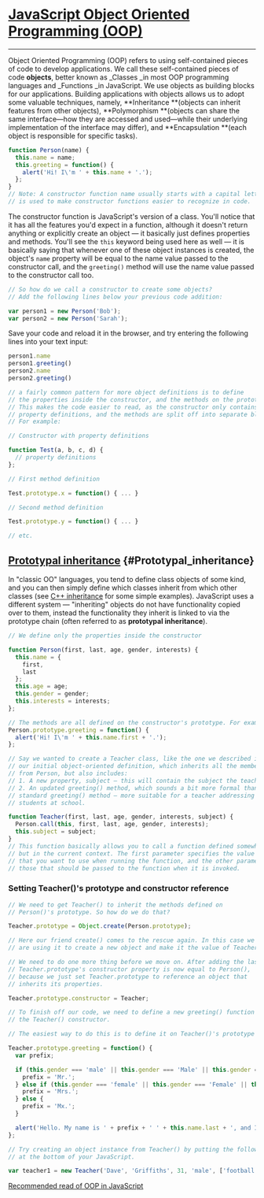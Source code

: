 # [JavaScript Object Oriented Programming \(OOP\)](https://developer.mozilla.org/en-US/docs/Learn/JavaScript/Objects/Object-oriented_JS)

---

Object Oriented Programming \(OOP\) refers to using self-contained pieces of code to develop applications. We call these self-contained pieces of code **objects**, better known as \_Classes \_in most OOP programming languages and \_Functions \_in JavaScript. We use objects as building blocks for our applications. Building applications with objects allows us to adopt some valuable techniques, namely, **Inheritance **\(objects can inherit features from other objects\), **Polymorphism **\(objects can share the same interface—how they are accessed and used—while their underlying implementation of the interface may differ\), and **Encapsulation **\(each object is responsible for specific tasks\).

```js
function Person(name) {
  this.name = name;
  this.greeting = function() {
    alert('Hi! I\'m ' + this.name + '.');
  };
}
// Note: A constructor function name usually starts with a capital letter — this convention
// is used to make constructor functions easier to recognize in code.
```

The constructor function is JavaScript's version of a class. You'll notice that it has all the features you'd expect in a function, although it doesn't return anything or explicitly create an object — it basically just defines properties and methods. You'll see the `this` keyword being used here as well — it is basically saying that whenever one of these object instances is created, the object's `name` property will be equal to the name value passed to the constructor call, and the `greeting()` method will use the name value passed to the constructor call too.

```js
// So how do we call a constructor to create some objects?
// Add the following lines below your previous code addition:

var person1 = new Person('Bob');
var person2 = new Person('Sarah');
```

Save your code and reload it in the browser, and try entering the following lines into your text input:

```js
person1.name
person1.greeting()
person2.name
person2.greeting()
```

```js
// a fairly common pattern for more object definitions is to define
// the properties inside the constructor, and the methods on the prototype.
// This makes the code easier to read, as the constructor only contains the
// property definitions, and the methods are split off into separate blocks.
// For example:

// Constructor with property definitions

function Test(a, b, c, d) {
  // property definitions
};

// First method definition

Test.prototype.x = function() { ... }

// Second method definition

Test.prototype.y = function() { ... }

// etc.
```

## [Prototypal inheritance](https://developer.mozilla.org/en-US/docs/Learn/JavaScript/Objects/Inheritance) {#Prototypal_inheritance}

In "classic OO" languages, you tend to define class objects of some kind, and you can then simply define which classes inherit from which other classes \(see [C++ inheritance](http://www.tutorialspoint.com/cplusplus/cpp_inheritance.htm) for some simple examples\). JavaScript uses a different system — "inheriting" objects do not have functionality copied over to them, instead the functionality they inherit is linked to via the prototype chain \(often referred to as **prototypal inheritance**\).

```js
// We define only the properties inside the constructor

function Person(first, last, age, gender, interests) {
  this.name = {
    first,
    last
  };
  this.age = age;
  this.gender = gender;
  this.interests = interests;
};
```

```js
// The methods are all defined on the constructor's prototype. For example:
Person.prototype.greeting = function() {
  alert('Hi! I\'m ' + this.name.first + '.');
};
```

```js
// Say we wanted to create a Teacher class, like the one we described in
// our initial object-oriented definition, which inherits all the members
// from Person, but also includes:
// 1. A new property, subject — this will contain the subject the teacher teaches.
// 2. An updated greeting() method, which sounds a bit more formal than the
// standard greeting() method — more suitable for a teacher addressing some
// students at school.

function Teacher(first, last, age, gender, interests, subject) {
  Person.call(this, first, last, age, gender, interests);
  this.subject = subject;
}
// This function basically allows you to call a function defined somewhere else,
// but in the current context. The first parameter specifies the value of this
// that you want to use when running the function, and the other parameters are
// those that should be passed to the function when it is invoked.
```

### Setting Teacher\(\)'s prototype and constructor reference

```js
// We need to get Teacher() to inherit the methods defined on
// Person()'s prototype. So how do we do that?

Teacher.prototype = Object.create(Person.prototype);

// Here our friend create() comes to the rescue again. In this case we
// are using it to create a new object and make it the value of Teacher.prototype.

// We need to do one more thing before we move on. After adding the last line,
// Teacher.prototype's constructor property is now equal to Person(),
// because we just set Teacher.prototype to reference an object that
// inherits its properties.

Teacher.prototype.constructor = Teacher;
```

```js
// To finish off our code, we need to define a new greeting() function on
// the Teacher() constructor.

// The easiest way to do this is to define it on Teacher()'s prototype

Teacher.prototype.greeting = function() {
  var prefix;

  if (this.gender === 'male' || this.gender === 'Male' || this.gender === 'm' || this.gender === 'M') {
    prefix = 'Mr.';
  } else if (this.gender === 'female' || this.gender === 'Female' || this.gender === 'f' || this.gender === 'F') {
    prefix = 'Mrs.';
  } else {
    prefix = 'Mx.';
  }

  alert('Hello. My name is ' + prefix + ' ' + this.name.last + ', and I teach ' + this.subject + '.');
};
```

```js
// Try creating an object instance from Teacher() by putting the following
// at the bottom of your JavaScript.

var teacher1 = new Teacher('Dave', 'Griffiths', 31, 'male', ['football', 'cookery'], 'mathematics');
```

[Recommended read of OOP in JavaScript](http://javascriptissexy.com/oop-in-javascript-what-you-need-to-know/)

